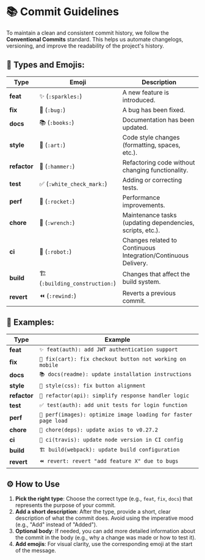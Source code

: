 # 📚 Commit Guidelines

To maintain a clean and consistent commit history, we follow the **Conventional Commits** standard. This helps us automate changelogs, versioning, and improve the readability of the project's history.

## 📌 Types and Emojis:
| Type         | Emoji                         | Description                                                    |
| ------------ | ----------------------------- | -------------------------------------------------------------- |
| **feat**     | ✨ (`:sparkles:`)              | A new feature is introduced.                                   |
| **fix**      | 🐛 (`:bug:`)                   | A bug has been fixed.                                          |
| **docs**     | 📚 (`:books:`)                 | Documentation has been updated.                                |
| **style**    | 🎨 (`:art:`)                   | Code style changes (formatting, spaces, etc.).                 |
| **refactor** | 🔨 (`:hammer:`)                | Refactoring code without changing functionality.               |
| **test**     | ✅ (`:white_check_mark:`)      | Adding or correcting tests.                                    |
| **perf**     | 🚀 (`:rocket:`)                | Performance improvements.                                      |
| **chore**    | 🔧 (`:wrench:`)                | Maintenance tasks (updating dependencies, scripts, etc.).      |
| **ci**       | 🤖 (`:robot:`)                 | Changes related to Continuous Integration/Continuous Delivery. |
| **build**    | 🏗 (`:building_construction:`) | Changes that affect the build system.                          |
| **revert**   | ⏪ (`:rewind:`)                | Reverts a previous commit.                                     |

## 📌 Examples:
| Type         | Example                                                       |
| ------------ | ------------------------------------------------------------- |
| **feat**     | `✨ feat(auth): add JWT authentication support`                |
| **fix**      | `🐛 fix(cart): fix checkout button not working on mobile`      |
| **docs**     | `📚 docs(readme): update installation instructions`            |
| **style**    | `🎨 style(css): fix button alignment`                          |
| **refactor** | `🔨 refactor(api): simplify response handler logic`            |
| **test**     | `✅ test(auth): add unit tests for login function`             |
| **perf**     | `🚀 perf(images): optimize image loading for faster page load` |
| **chore**    | `🔧 chore(deps): update axios to v0.27.2`                      |
| **ci**       | `🤖 ci(travis): update node version in CI config`              |
| **build**    | `🏗 build(webpack): update build configuration`                |
| **revert**   | `⏪ revert: revert "add feature X" due to bugs`                |

## ⚙️ How to Use

1. **Pick the right type**: Choose the correct type (e.g., `feat`, `fix`, `docs`) that represents the purpose of your commit.
2. **Add a short description**: After the type, provide a short, clear description of what the commit does. Avoid using the imperative mood (e.g., "Add" instead of "Added").
3. **Optional body**: If needed, you can add more detailed information about the commit in the body (e.g., why a change was made or how to test it).
4. **Add emojis**: For visual clarity, use the corresponding emoji at the start of the message.
